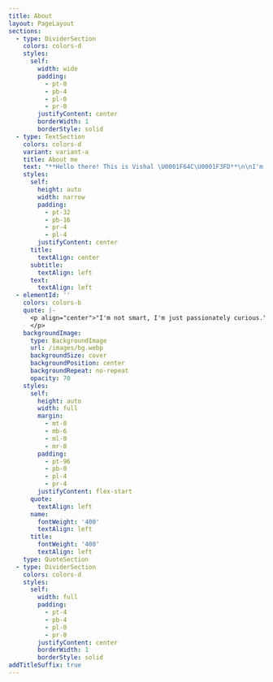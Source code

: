 ```yaml
---
title: About
layout: PageLayout
sections:
  - type: DividerSection
    colors: colors-d
    styles:
      self:
        width: wide
        padding:
          - pt-0
          - pb-4
          - pl-0
          - pr-0
        justifyContent: center
        borderWidth: 1
        borderStyle: solid
  - type: TextSection
    colors: colors-d
    variant: variant-a
    title: About me
    text: "**Hello there! This is Vishal \U0001F64C\U0001F3FD**\n\nI'm a Data Science student based in India. So yeah, I'm a data nerd, and I like sharing knowledge about Data science skills, tech and stuff.\n\nIn my free time, I like watching vlogs and listening to audiobooks. I hope to pursue my masters in Deep Learning with computer vision in focus.\n\n***and yeah, I Love Cats!!!***\n\\<img style=\"float: right\";  height=\"1000\"; width=\"500\"; src=\"/images/IMG20201106144319-0fad01e8.jpg\">\n"
    styles:
      self:
        height: auto
        width: narrow
        padding:
          - pt-32
          - pb-16
          - pr-4
          - pl-4
        justifyContent: center
      title:
        textAlign: center
      subtitle:
        textAlign: left
      text:
        textAlign: left
  - elementId: ''
    colors: colors-b
    quote: |-
      <p align="center">"I'm not smart, I'm just passionately curious."
      </p>
    backgroundImage:
      type: BackgroundImage
      url: /images/bg.webp
      backgroundSize: cover
      backgroundPosition: center
      backgroundRepeat: no-repeat
      opacity: 70
    styles:
      self:
        height: auto
        width: full
        margin:
          - mt-0
          - mb-6
          - ml-0
          - mr-0
        padding:
          - pt-96
          - pb-0
          - pl-4
          - pr-4
        justifyContent: flex-start
      quote:
        textAlign: left
      name:
        fontWeight: '400'
        textAlign: left
      title:
        fontWeight: '400'
        textAlign: left
    type: QuoteSection
  - type: DividerSection
    colors: colors-d
    styles:
      self:
        width: full
        padding:
          - pt-4
          - pb-4
          - pl-0
          - pr-0
        justifyContent: center
        borderWidth: 1
        borderStyle: solid
addTitleSuffix: true
---
```

